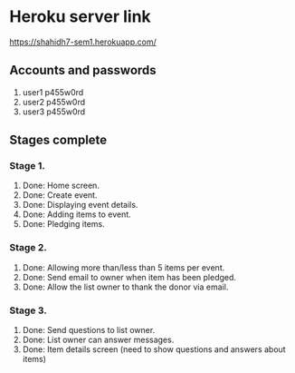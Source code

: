 
# Heroku server link

https://shahidh7-sem1.herokuapp.com/

## Accounts and passwords

1. user1 p455w0rd
2. user2 p455w0rd
3. user3 p455w0rd

## Stages complete

### Stage 1.
1. Done: Home screen.
2. Done: Create event.
3. Done: Displaying event details. 
4. Done: Adding items to event.
5. Done: Pledging items.

### Stage 2.
1. Done: Allowing more than/less than 5 items per event.
2. Done: Send email to owner when item has been pledged.
3. Done: Allow the list owner to thank the donor via email.

### Stage 3.

1. Done: Send questions to list owner.
2. Done: List owner can answer messages. 
3. Done: Item details screen (need to show questions and answers about items)